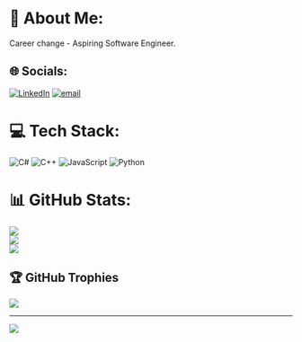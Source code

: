 # 💫 About Me:
Career change - Aspiring Software Engineer.


## 🌐 Socials:
[![LinkedIn](https://img.shields.io/badge/LinkedIn-%230077B5.svg?logo=linkedin&logoColor=white)](https://linkedin.com/in/marzana-nahar) [![email](https://img.shields.io/badge/Email-D14836?logo=gmail&logoColor=white)](mailto:m.nahar@live.co.uk) 

# 💻 Tech Stack:
![C#](https://img.shields.io/badge/c%23-%23239120.svg?style=for-the-badge&logo=csharp&logoColor=white) ![C++](https://img.shields.io/badge/c++-%2300599C.svg?style=for-the-badge&logo=c%2B%2B&logoColor=white) ![JavaScript](https://img.shields.io/badge/javascript-%23323330.svg?style=for-the-badge&logo=javascript&logoColor=%23F7DF1E) ![Python](https://img.shields.io/badge/python-3670A0?style=for-the-badge&logo=python&logoColor=ffdd54)
# 📊 GitHub Stats:
![](https://github-readme-stats.vercel.app/api?username=MarzanaN&theme=dark&hide_border=false&include_all_commits=false&count_private=false)<br/>
![](https://github-readme-streak-stats.herokuapp.com/?user=MarzanaN&theme=dark&hide_border=false)<br/>
![](https://github-readme-stats.vercel.app/api/top-langs/?username=MarzanaN&theme=dark&hide_border=false&include_all_commits=false&count_private=false&layout=compact)

## 🏆 GitHub Trophies
![](https://github-profile-trophy.vercel.app/?username=MarzanaN&theme=radical&no-frame=false&no-bg=true&margin-w=4)

---
[![](https://visitcount.itsvg.in/api?id=MarzanaN&icon=0&color=0)](https://visitcount.itsvg.in)

<!-- Proudly created with GPRM ( https://gprm.itsvg.in ) -->
